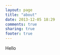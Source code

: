 ```yaml
---
layout: page
title: "about"
date: 2013-12-05 18:29
comments: true
sharing: true
footer: true
---
```

Hello
